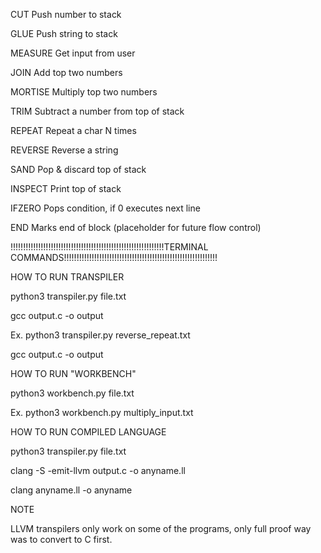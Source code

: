 CUT	    Push number to stack

GLUE	Push string to stack

MEASURE	Get input from user

JOIN	Add top two numbers

MORTISE	Multiply top two numbers

TRIM	Subtract a number from top of stack

REPEAT	Repeat a char N times

REVERSE	Reverse a string

SAND	Pop & discard top of stack

INSPECT	Print top of stack

IFZERO	Pops condition, if 0 executes next line

END	Marks end of block (placeholder for future flow control)

!!!!!!!!!!!!!!!!!!!!!!!!!!!!!!!!!!!!!!!!!!!!!!!!!!!!!!!!!!!!!TERMINAL COMMANDS!!!!!!!!!!!!!!!!!!!!!!!!!!!!!!!!!!!!!!!!!!!!!!!!!!!!!!!!!!!!!

HOW TO RUN TRANSPILER

python3 transpiler.py file.txt

gcc output.c -o output   

Ex.
python3 transpiler.py reverse_repeat.txt

gcc output.c -o output   

HOW TO RUN "WORKBENCH"

python3 workbench.py file.txt

Ex. 
python3 workbench.py multiply_input.txt


HOW TO RUN COMPILED LANGUAGE

python3 transpiler.py file.txt

clang -S -emit-llvm output.c -o anyname.ll

clang anyname.ll -o anyname

NOTE 

LLVM transpilers only work on some of the programs, only full proof way was to convert to C first.

